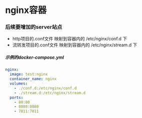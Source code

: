 # nginx容器


### 后续要增加的server站点
- http项目的.conf文件 映射到容器内的 /etc/nginx/conf.d 下
- 流转发项目的.conf文件 映射到容器内的 /etc/nginx/stream.d 下


##### 示例的docker-compose.yml
```yaml
nginx:
  image: test:nginx
  container_name: nginx
  volumes:
    - ./conf.d:/etc/nginx/conf.d
    - ./stream.d:/etc/nginx/stream.d
  ports:
    - 80:80
    - 8080:8080 
    - 7011:7011
````

